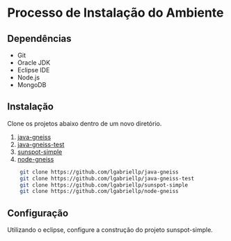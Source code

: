 Processo de Instalação do Ambiente
==================================

Dependências
------------

* Git
* Oracle JDK
* Eclipse IDE
* Node.js
* MongoDB

Instalação
----------

Clone os projetos abaixo dentro de um novo diretório.

1. [java-gneiss](#!java-gneiss.md)
2. [java-gneiss-test](#!java-gneiss-test.md)
3. [sunspot-simple](#!sunspot-simple.md)
4. [node-gneiss](#!node-gneiss.md)

```sh
    git clone https://github.com/lgabriellp/java-gneiss
    git clone https://github.com/lgabriellp/java-gneiss-test
    git clone https://github.com/lgabriellp/sunspot-simple
    git clone https://github.com/lgabriellp/node-gneiss
```

Configuração
------------

Utilizando o eclipse, configure a construção do projeto sunspot-simple.
